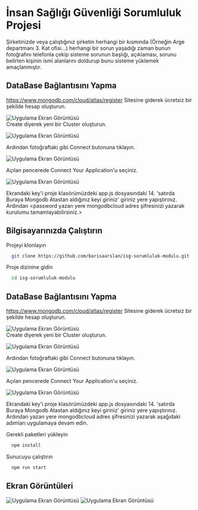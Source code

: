 
# İnsan Sağlığı Güvenliği Sorumluluk Projesi

Şirketinizde veya çalıştığınız şirketin herhangi bir kısmında (Örneğin Arge departmanı 3. Kat ofisi...) herhangi bir sorun yaşadığı zaman bunun fotoğrafını telefonla çekip sisteme sorunun başlığı, açıklaması, sorunu belirten kişinin ismi alanlarını doldurup bunu sisteme yüklemek amaçlanmıştır.



    
## DataBase Bağlantısını Yapma 


https://www.mongodb.com/cloud/atlas/register Sitesine giderek ücretsiz bir şekilde hesap oluşturun.

![Uygulama Ekran Görüntüsü](https://github.com/barisaarslan/isg-sorumluluk-modulu/blob/main/public/img/Ekran%20Resmi%201.png)    
Create diyerek yeni bir Cluster oluşturun.

![Uygulama Ekran Görüntüsü](https://github.com/barisaarslan/isg-sorumluluk-modulu/blob/main/public/img/Ekran%20Resmi%202.png)

Ardından fotoğraftaki gibi Connect butonuna tıklayın. 

![Uygulama Ekran Görüntüsü](https://github.com/barisaarslan/isg-sorumluluk-modulu/blob/main/public/img/Ekran%20Resmi%203.png)

Açılan pencerede Connect Your Application'u seçiniz.

![Uygulama Ekran Görüntüsü](https://github.com/barisaarslan/isg-sorumluluk-modulu/blob/main/public/img/Ekran%20Resmi%203.png)

Ekrandaki key'i proje klasörümüzdeki app.js dosyasındaki 14. 'satırda Buraya Mongodb Atastan aldığınız keyi giriniz' giriniz yere yapıştırınız. Ardından <password yazan yere mongodbcloud adres şifresinizi yazarak kurulumu tamamlayabilirsiniz.>

## Bilgisayarınızda Çalıştırın

Projeyi klonlayın

```bash
  git clone https://github.com/barisaarslan/isg-sorumluluk-modulu.git
```

Proje dizinine gidin

```bash
  cd isg-sorumluluk-modulu

```
    
## DataBase Bağlantısını Yapma 


https://www.mongodb.com/cloud/atlas/register Sitesine giderek ücretsiz bir şekilde hesap oluşturun.

![Uygulama Ekran Görüntüsü](https://github.com/barisaarslan/isg-sorumluluk-modulu/blob/main/public/img/Ekran%20Resmi%201.png)    
Create diyerek yeni bir Cluster oluşturun.

![Uygulama Ekran Görüntüsü](https://github.com/barisaarslan/isg-sorumluluk-modulu/blob/main/public/img/Ekran%20Resmi%202.png)

Ardından fotoğraftaki gibi Connect butonuna tıklayın. 

![Uygulama Ekran Görüntüsü](https://github.com/barisaarslan/isg-sorumluluk-modulu/blob/main/public/img/Ekran%20Resmi%203.png)

Açılan pencerede Connect Your Application'u seçiniz.

![Uygulama Ekran Görüntüsü](https://github.com/barisaarslan/isg-sorumluluk-modulu/blob/main/public/img/Ekran%20Resmi%203.png)

Ekrandaki key'i proje klasörümüzdeki app.js dosyasındaki 14. 'satırda Buraya Mongodb Atastan aldığınız keyi giriniz' giriniz yere yapıştırınız. Ardından <password> yazan yere mongodbcloud adres şifresinizi yazarak aşağıdaki adımları uygulamaya devam edin.


Gerekli paketleri yükleyin

```bash
  npm install
```

Sunucuyu çalıştırın

```bash
  npm run start
```

  
## Ekran Görüntüleri

![Uygulama Ekran Görüntüsü](https://github.com/barisaarslan/isg-sorumluluk-modulu/blob/main/public/img/Ekran%20Resmi%205.png)
![Uygulama Ekran Görüntüsü](https://github.com/barisaarslan/isg-sorumluluk-modulu/blob/main/public/img/Ekran%20Resmi%206.png)


  
